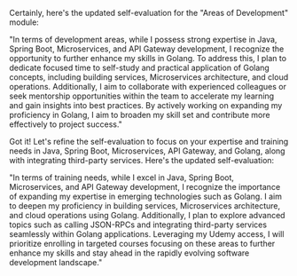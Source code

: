 Certainly, here's the updated self-evaluation for the "Areas of Development" module:

"In terms of development areas, while I possess strong expertise in Java, Spring Boot, Microservices, and API Gateway development, I recognize the opportunity to further enhance my skills in Golang. To address this, I plan to dedicate focused time to self-study and practical application of Golang concepts, including building services, Microservices architecture, and cloud operations. Additionally, I aim to collaborate with experienced colleagues or seek mentorship opportunities within the team to accelerate my learning and gain insights into best practices. By actively working on expanding my proficiency in Golang, I aim to broaden my skill set and contribute more effectively to project success."



Got it! Let's refine the self-evaluation to focus on your expertise and training needs in Java, Spring Boot, Microservices, API Gateway, and Golang, along with integrating third-party services. Here's the updated self-evaluation:

"In terms of training needs, while I excel in Java, Spring Boot, Microservices, and API Gateway development, I recognize the importance of expanding my expertise in emerging technologies such as Golang. I aim to deepen my proficiency in building services, Microservices architecture, and cloud operations using Golang. Additionally, I plan to explore advanced topics such as calling JSON-RPCs and integrating third-party services seamlessly within Golang applications. Leveraging my Udemy access, I will prioritize enrolling in targeted courses focusing on these areas to further enhance my skills and stay ahead in the rapidly evolving software development landscape."
